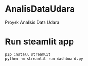 # AnalisDataUdara
Proyek Analisis Data Udara 

# Run steamlit app
```
pip install streamlit
python -m streamlit run dashboard.py
```
